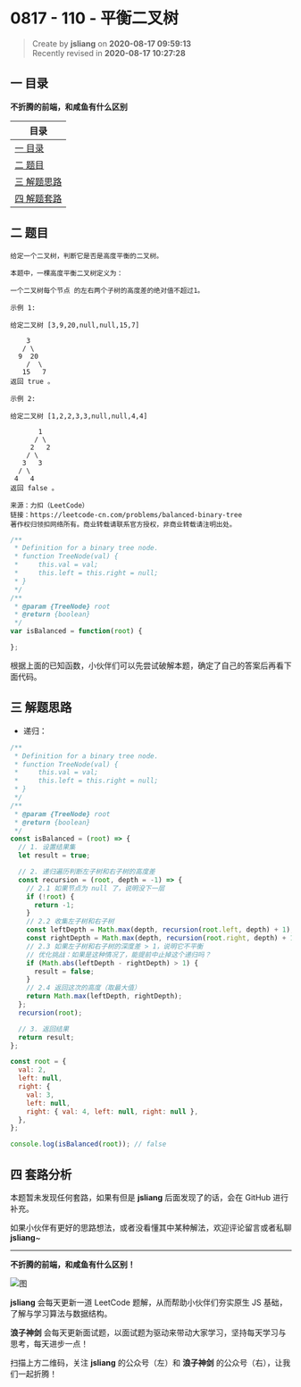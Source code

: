 0817 - 110 - 平衡二叉树
===

> Create by **jsliang** on **2020-08-17 09:59:13**  
> Recently revised in **2020-08-17 10:27:28**

## 一 目录

**不折腾的前端，和咸鱼有什么区别**

| 目录 |
| --- |
| [一 目录](#chapter-one) |
| [二 题目](#chapter-two) |
| [三 解题思路](#chapter-three) |
| [四 解题套路](#chapter-four) |

## 二 题目



```
给定一个二叉树，判断它是否是高度平衡的二叉树。

本题中，一棵高度平衡二叉树定义为：

一个二叉树每个节点 的左右两个子树的高度差的绝对值不超过1。

示例 1:

给定二叉树 [3,9,20,null,null,15,7]

    3
   / \
  9  20
    /  \
   15   7
返回 true 。

示例 2:

给定二叉树 [1,2,2,3,3,null,null,4,4]

       1
      / \
     2   2
    / \
   3   3
  / \
 4   4
返回 false 。

来源：力扣（LeetCode）
链接：https://leetcode-cn.com/problems/balanced-binary-tree
著作权归领扣网络所有。商业转载请联系官方授权，非商业转载请注明出处。
```

```js
/**
 * Definition for a binary tree node.
 * function TreeNode(val) {
 *     this.val = val;
 *     this.left = this.right = null;
 * }
 */
/**
 * @param {TreeNode} root
 * @return {boolean}
 */
var isBalanced = function(root) {

};
```

根据上面的已知函数，小伙伴们可以先尝试破解本题，确定了自己的答案后再看下面代码。

## 三 解题思路



* 递归：

```js
/**
 * Definition for a binary tree node.
 * function TreeNode(val) {
 *     this.val = val;
 *     this.left = this.right = null;
 * }
 */
/**
 * @param {TreeNode} root
 * @return {boolean}
 */
const isBalanced = (root) => {
  // 1. 设置结果集
  let result = true;

  // 2. 递归遍历判断左子树和右子树的高度差
  const recursion = (root, depth = -1) => {
    // 2.1 如果节点为 null 了，说明没下一层
    if (!root) {
      return -1;
    }
    // 2.2 收集左子树和右子树
    const leftDepth = Math.max(depth, recursion(root.left, depth) + 1);
    const rightDepth = Math.max(depth, recursion(root.right, depth) + 1);
    // 2.3 如果左子树和右子树的深度差 > 1，说明它不平衡
    // 优化挑战：如果是这种情况了，能提前中止掉这个递归吗？
    if (Math.abs(leftDepth - rightDepth) > 1) {
      result = false;
    }
    // 2.4 返回这次的高度（取最大值）
    return Math.max(leftDepth, rightDepth);
  };
  recursion(root);

  // 3. 返回结果
  return result;
};

const root = {
  val: 2,
  left: null,
  right: {
    val: 3,
    left: null,
    right: { val: 4, left: null, right: null },
  },
};

console.log(isBalanced(root)); // false
```

## 四 套路分析



本题暂未发现任何套路，如果有但是 **jsliang** 后面发现了的话，会在 GitHub 进行补充。

如果小伙伴有更好的思路想法，或者没看懂其中某种解法，欢迎评论留言或者私聊 **jsliang**~

---

**不折腾的前端，和咸鱼有什么区别！**

![图](https://github.com/LiangJunrong/document-library/blob/master/public-repertory/img/z-index-small.png?raw=true)

**jsliang** 会每天更新一道 LeetCode 题解，从而帮助小伙伴们夯实原生 JS 基础，了解与学习算法与数据结构。

**浪子神剑** 会每天更新面试题，以面试题为驱动来带动大家学习，坚持每天学习与思考，每天进步一点！

扫描上方二维码，关注 **jsliang** 的公众号（左）和 **浪子神剑** 的公众号（右），让我们一起折腾！

